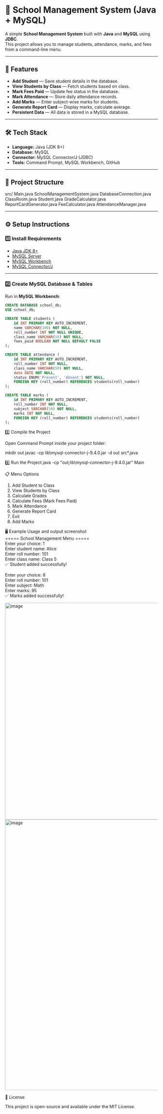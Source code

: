 # 🏫 School Management System (Java + MySQL)

A simple **School Management System** built with **Java** and **MySQL** using **JDBC**.  
This project allows you to manage students, attendance, marks, and fees from a command-line menu.

---

## 📌 Features
- **Add Student** — Save student details in the database.
- **View Students by Class** — Fetch students based on class.
- **Mark Fees Paid** — Update fee status in the database.
- **Mark Attendance** — Store daily attendance records.
- **Add Marks** — Enter subject-wise marks for students.
- **Generate Report Card** — Display marks, calculate average.
- **Persistent Data** — All data is stored in a MySQL database.

---

## 🛠️ Tech Stack
- **Language:** Java (JDK 8+)
- **Database:** MySQL
- **Connector:** MySQL Connector/J (JDBC)
- **Tools:** Command Prompt, MySQL Workbench, GitHub

---

## 📂 Project Structure
src/
Main.java
SchoolManagementSystem.java
DatabaseConnection.java
ClassRoom.java
Student.java
GradeCalculator.java
ReportCardGenerator.java
FeeCalculator.java
AttendanceManager.java



---

## ⚙️ Setup Instructions

### 1️⃣ Install Requirements
- [Java JDK 8+](https://www.oracle.com/java/technologies/javase-downloads.html)
- [MySQL Server](https://dev.mysql.com/downloads/mysql/)
- [MySQL Workbench](https://dev.mysql.com/downloads/workbench/)
- [MySQL Connector/J](https://dev.mysql.com/downloads/connector/j/)

---

### 2️⃣ Create MySQL Database & Tables
Run in **MySQL Workbench**:
```sql
CREATE DATABASE school_db;
USE school_db;

CREATE TABLE students (
    id INT PRIMARY KEY AUTO_INCREMENT,
    name VARCHAR(100) NOT NULL,
    roll_number INT NOT NULL UNIQUE,
    class_name VARCHAR(50) NOT NULL,
    fees_paid BOOLEAN NOT NULL DEFAULT FALSE
);

CREATE TABLE attendance (
    id INT PRIMARY KEY AUTO_INCREMENT,
    roll_number INT NOT NULL,
    class_name VARCHAR(50) NOT NULL,
    date DATE NOT NULL,
    status ENUM('Present', 'Absent') NOT NULL,
    FOREIGN KEY (roll_number) REFERENCES students(roll_number)
);

CREATE TABLE marks (
    id INT PRIMARY KEY AUTO_INCREMENT,
    roll_number INT NOT NULL,
    subject VARCHAR(50) NOT NULL,
    marks INT NOT NULL,
    FOREIGN KEY (roll_number) REFERENCES students(roll_number)
);
```
3️⃣ Compile the Project

Open Command Prompt inside your project folder:

mkdir out
javac -cp lib\mysql-connector-j-9.4.0.jar -d out src\*.java

4️⃣ Run the Project
java -cp "out;lib\mysql-connector-j-9.4.0.jar" Main



📋 Menu Options
1. Add Student to Class
2. View Students by Class
3. Calculate Grades
4. Calculate Fees (Mark Fees Paid)
5. Mark Attendance
6. Generate Report Card
7. Exit
8. Add Marks


🖥️ Example Usage and output screenshot<br>
===== School Management Menu =====<br>
Enter your choice: 1<br>
Enter student name: Alice<br>
Enter roll number: 101<br>
Enter class name: Class 5<br>
✅ Student added successfully!<br>
<br>
Enter your choice: 8<br>
Enter roll number: 101<br>
Enter subject: Math<br>
Enter marks: 95<br>
✅ Marks added successfully!<br>

<img width="1499" height="711" alt="image" src="https://github.com/user-attachments/assets/44146d0f-7b2e-433e-8fbb-153e3584bff3" />

<img width="1587" height="888" alt="image" src="https://github.com/user-attachments/assets/d997605e-6b6e-4fc1-8a30-2d486a994b89" />

📜 License

This project is open-source and available under the MIT License.

